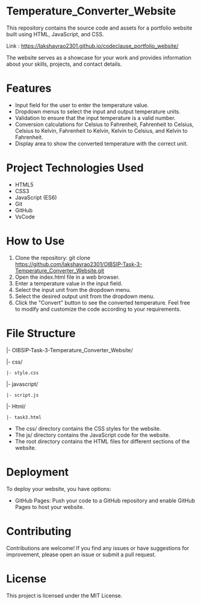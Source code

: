
# Temperature_Converter_Website
This repository contains the source code and assets for a portfolio website built using HTML, JavaScript, and CSS.

Link : https://lakshayrao2301.github.io/codeclause_portfolio_website/ 

The website serves as a showcase for your work and provides information about your skills, projects, and contact details.

# Features
* Input field for the user to enter the temperature value.
* Dropdown menus to select the input and output temperature units.
* Validation to ensure that the input temperature is a valid number.
* Conversion calculations for Celsius to Fahrenheit, Fahrenheit to Celsius, Celsius to Kelvin, Fahrenheit to Kelvin, Kelvin to Celsius, and Kelvin to Fahrenheit.
* Display area to show the converted temperature with the correct unit.
  
# Project Technologies Used
* HTML5
* CSS3
* JavaScript (ES6)
* Git
* GitHub
* VsCode
 
# How to Use
1. Clone the repository: git clone https://github.com/lakshayrao2301/OIBSIP-Task-3-Temperature_Converter_Website.git
2. Open the index.html file in a web browser.
3. Enter a temperature value in the input field.
4. Select the input unit from the dropdown menu.
5. Select the desired output unit from the dropdown menu.
6. Click the "Convert" button to see the converted temperature.
Feel free to modify and customize the code according to your requirements.

# File Structure
|- OIBSIP-Task-3-Temperature_Converter_Website/

|- css/
    
    |- style.css

|- javascript/

    |- script.js

|- Html/

    |- task3.html

* The css/ directory contains the CSS styles for the website.
* The js/ directory contains the JavaScript code for the website.
* The root directory contains the HTML files for different sections of the website.

# Deployment
To deploy your website, you have options:

* GitHub Pages: Push your code to a GitHub repository and enable GitHub Pages to host your website.

# Contributing
Contributions are welcome! If you find any issues or have suggestions for improvement, please open an issue or submit a pull request.

# License
This project is licensed under the MIT License.
